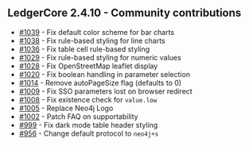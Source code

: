 ## LedgerCore 2.4.10 - Community contributions

- [#1039](https://github.com/neo4j-labs/neodash/pull/1039) - Fix default color scheme for bar charts
- [#1038](https://github.com/neo4j-labs/neodash/pull/1038) - Fix rule-based styling for line charts
- [#1036](https://github.com/neo4j-labs/neodash/pull/1036) - Fix table cell rule-based styling
- [#1029](https://github.com/neo4j-labs/neodash/pull/1029) - Fix rule-based styling for numeric values
- [#1028](https://github.com/neo4j-labs/neodash/pull/1028) - Fix OpenStreetMap leaflet display
- [#1020](https://github.com/neo4j-labs/neodash/pull/1020) - Fix boolean handling in parameter selection
- [#1014](https://github.com/neo4j-labs/neodash/pull/1014) - Remove autoPageSize flag (defaults to 0)
- [#1009](https://github.com/neo4j-labs/neodash/pull/1009) - Fix SSO parameters lost on browser redirect
- [#1008](https://github.com/neo4j-labs/neodash/pull/1008) - Fix existence check for `value.low`
- [#1005](https://github.com/neo4j-labs/neodash/pull/1005) - Replace Neo4j Logo
- [#1002](https://github.com/neo4j-labs/neodash/pull/1002) - Patch FAQ on supportability
- [#999](https://github.com/neo4j-labs/neodash/pull/999) - Fix dark mode table header styling
- [#956](https://github.com/neo4j-labs/neodash/pull/956) - Change default protocol to `neo4j+s`

